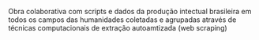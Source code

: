 Obra colaborativa com scripts e dados da produção intectual brasileira em todos os campos das humanidades coletadas e agrupadas através de técnicas computacionais de extração autoamtizada (web scraping)
